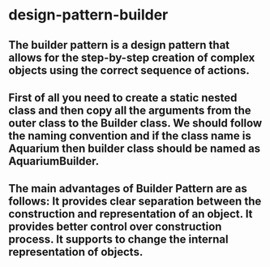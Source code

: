# design-pattern-builder

## The builder pattern is a design pattern that allows for the step-by-step creation of complex objects using the correct sequence of actions.
## First of all you need to create a static nested class and then copy all the arguments from the outer class to the Builder class. We should follow the naming convention and if the class name is Aquarium then builder class should be named as AquariumBuilder.
## The main advantages of Builder Pattern are as follows: It provides clear separation between the construction and representation of an object. It provides better control over construction process. It supports to change the internal representation of objects.

